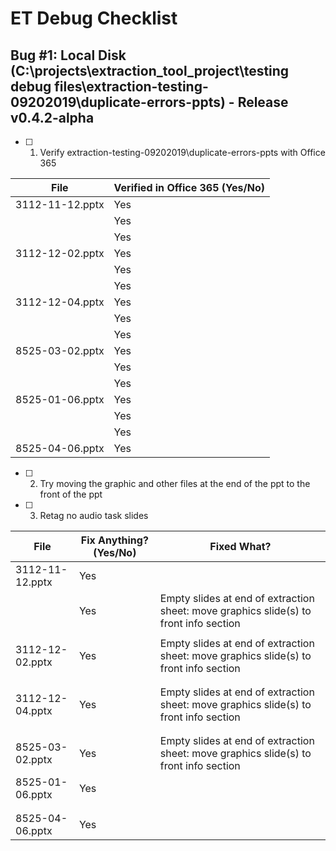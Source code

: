 # ET Debug Checklist

## Bug #1: Local Disk (C:\projects\extraction_tool_project\testing debug files\extraction-testing-09202019\duplicate-errors-ppts) - Release v0.4.2-alpha  

* [ ] 1. Verify extraction-testing-09202019\duplicate-errors-ppts with Office 365
    
|File               | Verified in Office 365 (Yes/No) |
|-------------------|---------------------------------|
|3112-11-12.pptx    | Yes                             |
|                   | Yes                             |
|                   | Yes                             |
|3112-12-02.pptx    | Yes                             |
|                   | Yes                             |
|                   | Yes                             |
|3112-12-04.pptx    | Yes                             |
|                   | Yes                             |
|                   | Yes                             |
|8525-03-02.pptx    | Yes                             |
|                   | Yes                             |
|                   | Yes                             |
|8525-01-06.pptx    | Yes                             |
|                   | Yes                             |
|                   | Yes                             |
|8525-04-06.pptx    | Yes                             |

* [ ] 2. Try moving the graphic and other files at the end of the ppt to the front of the ppt
* [ ] 3. Retag no audio task slides

|File               | Fix Anything? (Yes/No) | Fixed What?  |
|-------------------|------------------------|--------------|
|3112-11-12.pptx    | Yes                    | |Missing data, tagging: add No Audio: NA |
|                   | Yes                    |Empty slides at end of extraction sheet: move graphics slide(s) to front info section |
|                   |                        |              |
|3112-12-02.pptx    | Yes                    |Empty slides at end of extraction sheet: move graphics slide(s) to front info section |
|                   |                        |              |
|                   |                        |              |
|3112-12-04.pptx    | Yes                    |Empty slides at end of extraction sheet: move graphics slide(s) to front info section |
|                   |                        |              |
|                   |                        |              |
|8525-03-02.pptx    | Yes                    |Empty slides at end of extraction sheet: move graphics slide(s) to front info section |
|8525-01-06.pptx    | Yes                    | |Missing data, tagging: add No Audio: NA |
|                   |                        |              |
|                   |                        |              |
|8525-04-06.pptx    | Yes                    | |Missing data, tagging: add No Audio: NA |